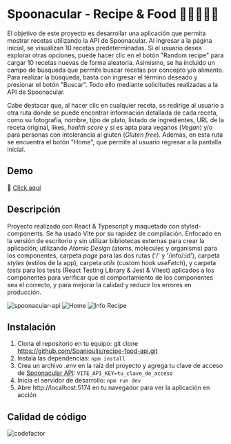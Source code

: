 # Spoonacular - Recipe & Food 🥗🍤🍍🥑🍄

El objetivo de este proyecto es desarrollar una aplicación que permita mostrar recetas utilizando la API de Spoonacular. Al ingresar a la página inicial, se visualizan 10 recetas predeterminadas. Si el usuario desea explorar otras opciones, puede hacer clic en el botón "Random recipe" para cargar 10 recetas nuevas de forma aleatoria. Asimismo, se ha incluido un campo de búsqueda que permite buscar recetas por concepto y/o alimento. Para realizar la búsqueda, basta con ingresar el término deseado y presionar el botón "Buscar". Todo ello mediante solicitudes realizadas a la API de Spoonacular.

Cabe destacar que, al hacer clic en cualquier receta, se redirige al usuario a otra ruta donde se puede encontrar información detallada de cada receta, como su fotografía, nombre, tipo de plato, listado de ingredientes, URL de la receta original, likes, *health score* y si es apta para veganos (*Vegan*) y/o para personas con intolerancia al gluten (*Gluten free*). Además, en esta ruta se encuentra el botón "Home", que permite al usuario regresar a la pantalla inicial.

## Demo

🍌 [Click aquí](https://recipe-food-spoonacular.netlify.app/)

## Descripción

Proyecto realizado con React & Typescript y maquetado con styled-components. Se ha usado Vite por su rapidez de compilación. Enfocado en la versión de escritorio y sin utilizar bibliotecas externas para crear la aplicación; utilizando *Atomic Design* (atoms, molecules y organisms) para los componentes, carpeta *page* para las dos rutas ('/' y '/info/:id'), carpeta *styles* (estilos de la app), carpeta *utils* (custom hook *useFetch*), y carpeta *tests* para los tests (React Testing Library & Jest & Vitest) aplicados a los componentes para verificar que el comportamiento de los componentes sea el correcto, y para mejorar la calidad y reducir los errores en producción.

![spoonacular-api](https://user-images.githubusercontent.com/97700906/231271525-03322d38-aa76-44d6-8efb-eeb90e147aa4.gif)
![Home](https://user-images.githubusercontent.com/97700906/231268644-a77d1cbb-6e5d-4bd1-9279-264001e1c354.png)
![Info Recipe](https://user-images.githubusercontent.com/97700906/231268740-ed8e8ac8-933a-4c71-882c-aceea1bc17fc.png)


## Instalación


1. Clona el repositorio en tu equipo: git clone https://github.com/Spanioulis/recipe-food-api.git
2. Instala las dependencias: `npm install`
3. Crea un archivo *.env* en la raíz del proyecto y agrega tu clave de acceso de [Spoonacular API](https://spoonacular.com/food-api): `VITE_API_KEY=tu_clave_de_acceso`
4. Inicia el servidor de desarrollo: `npm run dev`
5. Abre http://localhost:5174 en tu navegador para ver la aplicación en acción

## Calidad de código

![codefactor](https://user-images.githubusercontent.com/97700906/231271657-474786f0-43e4-42e1-99bf-da9a5e6f69b1.PNG)
